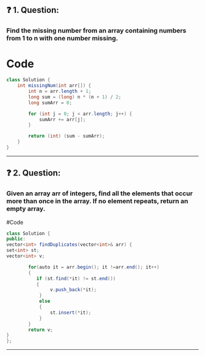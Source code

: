 ## ❓ 1. Question:
### Find the missing number from an array containing numbers from 1 to n with one number missing.

# Code
```java
class Solution {
    int missingNum(int arr[]) {
        int n = arr.length + 1;
        long sum = (long) n * (n + 1) / 2;
        long sumArr = 0;

        for (int j = 0; j < arr.length; j++) {
            sumArr += arr[j];
        }

        return (int) (sum - sumArr);
    }
}
```
---

## ❓ 2. Question:
### Given an array arr of integers, find all the elements that occur more than once in the array. If no element repeats, return an empty array.

#Code
```java
class Solution {
public:
vector<int> findDuplicates(vector<int>& arr) {
set<int> st;
vector<int> v;

        for(auto it = arr.begin(); it !=arr.end(); it++)
        {
           if (st.find(*it) != st.end())
           {
                v.push_back(*it);
            }
            else
            {
                st.insert(*it);
            }
        }
        return v;
}
};
```
---

